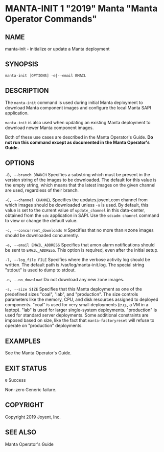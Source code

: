 # MANTA-INIT 1 "2019" Manta "Manta Operator Commands"

## NAME

manta-init - initialize or update a Manta deployment


## SYNOPSIS

`manta-init [OPTIONS] -e|--email EMAIL`


## DESCRIPTION

The `manta-init` command is used during initial Manta deployment to download
Manta component images and configure the local Manta SAPI application.

`manta-init` is also used when updating an existing Manta deployment to download
newer Manta component images.

Both of these use cases are described in the Manta Operator's Guide.  **Do not
run this command except as documented in the Manta Operator's Guide.**


## OPTIONS

`-B, --branch BRANCH`
  Specifies a substring which must be present in the version string of the
  images to be downloaded. The default for this value is the empty string,
  which means that the latest images on the given channel are used, regardless
  of their branch.

`-C, --channel CHANNEL`
  Specifies the updates.joyent.com channel from which images should be
  downloaded unless `-n` is used. By default, this value is set to the current
  value of `update_channel` in this data-center, obtained from the `sdc`
  application in SAPI. Use the `sdcadm channel` command to view or change
  the default value.

`-c, --concurrent_downloads N`
  Specifies that no more than `N` zone images should be downloaded
  concurrently.

`-e, --email EMAIL_ADDRESS`
  Specifies that amon alarm notifications should be sent to `EMAIL_ADDRESS`.
  This option is required, even after the initial setup.

`-l, --log_file FILE`
  Specifies where the verbose activity log should be written.  The default path
  is /var/log/manta-init.log.  The special string "stdout" is used to dump to
  stdout.

`-n, --no_download`
  Do not download any new zone images.

`-s, --size SIZE`
  Specifies that this Manta deployment as one of the predefined sizes "coal",
  "lab", and "production".  The size controls parameters like the memory, CPU,
  and disk resources assigned to deployed components.  "coal" is used for very
  small deployments (e.g., a VM in a laptop).  "lab" is used for larger
  single-system deployments.  "production" is used for standard server
  deployments.  Some additional constraints are imposed based on size, like the
  fact that `manta-factoryreset` will refuse to operate on "production"
  deployments.


## EXAMPLES

See the Manta Operator's Guide.


## EXIT STATUS

`0`
  Success

Non-zero
  Generic failure.


## COPYRIGHT

Copyright 2019 Joyent, Inc.

## SEE ALSO

Manta Operator's Guide

